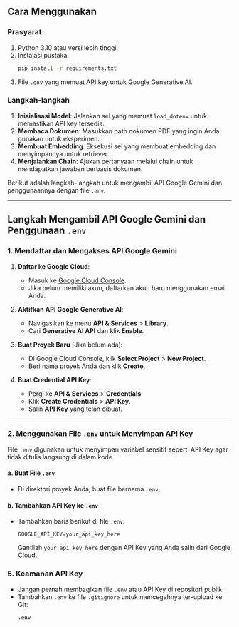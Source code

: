 ## Cara Menggunakan


### Prasyarat
1. Python 3.10 atau versi lebih tinggi.
2. Instalasi pustaka:
   ```bash
   pip install -r requirements.txt
   ```
3. File `.env` yang memuat API key untuk Google Generative AI.

### Langkah-langkah
1. **Inisialisasi Model**:
   Jalankan sel yang memuat `load_dotenv` untuk memastikan API key tersedia.
2. **Membaca Dokumen**:
   Masukkan path dokumen PDF yang ingin Anda gunakan untuk eksperimen.
3. **Membuat Embedding**:
   Eksekusi sel yang membuat embedding dan menyimpannya untuk retriever.
4. **Menjalankan Chain**:
   Ajukan pertanyaan melalui chain untuk mendapatkan jawaban berbasis dokumen.

Berikut adalah langkah-langkah untuk mengambil API Google Gemini dan penggunaannya dengan file `.env`:

---

## Langkah Mengambil API Google Gemini dan Penggunaan `.env`

### 1. **Mendaftar dan Mengakses API Google Gemini**
   1. **Daftar ke Google Cloud**:
      - Masuk ke [Google Cloud Console](https://console.cloud.google.com/).
      - Jika belum memiliki akun, daftarkan akun baru menggunakan email Anda.

   2. **Aktifkan API Google Generative AI**:
      - Navigasikan ke menu **API & Services** > **Library**.
      - Cari **Generative AI API** dan klik **Enable**.

   3. **Buat Proyek Baru** (Jika belum ada):
      - Di Google Cloud Console, klik **Select Project** > **New Project**.
      - Beri nama proyek Anda dan klik **Create**.

   4. **Buat Credential API Key**:
      - Pergi ke **API & Services** > **Credentials**.
      - Klik **Create Credentials** > **API Key**.
      - Salin **API Key** yang telah dibuat.

---

### 2. **Menggunakan File `.env` untuk Menyimpan API Key**
   File `.env` digunakan untuk menyimpan variabel sensitif seperti API Key agar tidak ditulis langsung di dalam kode.

   #### a. Buat File `.env`
   - Di direktori proyek Anda, buat file bernama `.env`.

   #### b. Tambahkan API Key ke `.env`
   - Tambahkan baris berikut di file `.env`:
     ```plaintext
     GOOGLE_API_KEY=your_api_key_here
     ```
     Gantilah `your_api_key_here` dengan API Key yang Anda salin dari Google Cloud.

### 5. **Keamanan API Key**
   - Jangan pernah membagikan file `.env` atau API Key di repositori publik.
   - Tambahkan `.env` ke file `.gitignore` untuk mencegahnya ter-upload ke Git:
     ```plaintext
     .env
     ```
